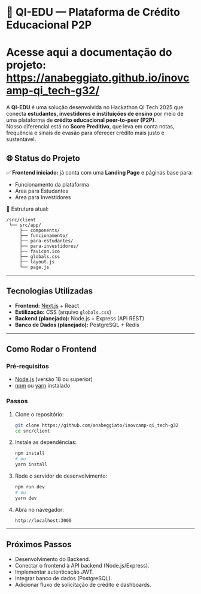 # 🚀 QI-EDU — Plataforma de Crédito Educacional P2P

# Acesse aqui a documentação do projeto: https://anabeggiato.github.io/inovcamp-qi_tech-g32/


A **QI-EDU** é uma solução desenvolvida no Hackathon QI Tech 2025 que conecta **estudantes, investidores e instituições de ensino** por meio de uma plataforma de **crédito educacional peer-to-peer (P2P)**.  
Nosso diferencial está no **Score Preditivo**, que leva em conta notas, frequência e sinais de evasão para oferecer crédito mais justo e sustentável.

## 🌐 Status do Projeto

✅ **Frontend iniciado:** já conta com uma **Landing Page** e páginas base para:  
- Funcionamento da plataforma  
- Área para Estudantes  
- Área para Investidores  

📂 Estrutura atual:
```
/src/client
 └── src/app/
     ├── components/
     ├── funcionamento/
     ├── para-estudantes/
     ├── para-investidores/
     ├── favicon.ico
     ├── globals.css
     ├── layout.js
     └── page.js
```

---

## Tecnologias Utilizadas

- **Frontend:** [Next.js](https://nextjs.org/) + React  
- **Estilização:** CSS (arquivo `globals.css`)  
- **Backend (planejado):** Node.js + Express (API REST)  
- **Banco de Dados (planejado):** PostgreSQL + Redis  

---

## Como Rodar o Frontend

### Pré-requisitos
- [Node.js](https://nodejs.org/) (versão 18 ou superior)  
- [npm](https://www.npmjs.com/) ou [yarn](https://yarnpkg.com/) instalado  

### Passos
1. Clone o repositório:
   ```bash
   git clone https://github.com/anabeggiato/inovcamp-qi_tech-g32
   cd src/client
   ```

2. Instale as dependências:
   ```bash
   npm install
   # ou
   yarn install
   ```

3. Rode o servidor de desenvolvimento:
   ```bash
   npm run dev
   # ou
   yarn dev
   ```

4. Abra no navegador:
   ```
   http://localhost:3000
   ```

---

## Próximos Passos
- Desenvolvimento do Backend.
- Conectar o frontend à API backend (Node.js/Express).  
- Implementar autenticação JWT.  
- Integrar banco de dados (PostgreSQL).  
- Adicionar fluxo de solicitação de crédito e dashboards.  
